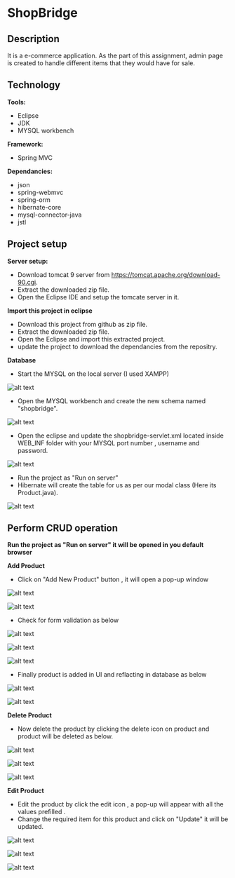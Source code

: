 ShopBridge
================
Description
--------------
It is a e-commerce application. As the part of this assignment, admin page is created to handle different items that they would have for sale.

Technology
----------


**Tools:**

* Eclipse
* JDK
* MYSQL workbench

**Framework:**

* Spring MVC

**Dependancies:**

* json
* spring-webmvc
* spring-orm
* hibernate-core
* mysql-connector-java
* jstl



Project setup
----------


**Server setup:**

* Download tomcat 9 server from https://tomcat.apache.org/download-90.cgi.
* Extract the downloaded zip file.
* Open the Eclipse IDE and setup the tomcate server in it.

**Import this project in eclipse**

* Download this project from github as zip file.
* Extract the downloaded zip file.
* Open the Eclipse and import this extracted project.
* update the project to download the dependancies from the repositry.

**Database**

* Start the MYSQL on the local server (I used XAMPP)

![alt text](https://github.com/mmrch/springMVC/blob/master/Gallary/Database/XAMPP%20server.png?raw=true)

* Open the MYSQL workbench and create the new schema named "shopbridge".

![alt text](https://github.com/mmrch/springMVC/blob/master/Gallary/Database/createSchema.png?raw=true)

* Open the eclipse and update the shopbridge-servlet.xml located inside WEB_INF folder with your MYSQL port number , username and password.

![alt text](https://github.com/mmrch/springMVC/blob/master/Gallary/Database/configerServlet.png?raw=true)

* Run the project as "Run on server"
* Hibernate will create the table for us as per our modal class (Here its Product.java).

![alt text](https://github.com/mmrch/springMVC/blob/master/Gallary/Database/tableCreated.png?raw=true)

Perform CRUD operation
----------


**Run the project as "Run on server" it will be opened in you default browser**


**Add Product**

* Click on "Add New Product" button , it will open a pop-up window

![alt text](https://github.com/mmrch/springMVC/blob/master/Gallary/Website/homepage.png?raw=true)

![alt text](https://github.com/mmrch/springMVC/blob/master/Gallary/Website/addPopup.png?raw=true)


* Check for form validation as below

![alt text](https://github.com/mmrch/springMVC/blob/master/Gallary/Website/validate.png?raw=true)

![alt text](https://github.com/mmrch/springMVC/blob/master/Gallary/Website/validateNumber.png?raw=true)

![alt text](https://github.com/mmrch/springMVC/blob/master/Gallary/Website/validatenull.png?raw=true)

* Finally product is added in UI and reflacting in database as below

![alt text](https://github.com/mmrch/springMVC/blob/master/Gallary/Website/newProductAdded.png?raw=true)

![alt text](https://github.com/mmrch/springMVC/blob/master/Gallary/Database/addedToDatabase.png?raw=true)

**Delete Product**


* Now delete the product by clicking the delete icon on product and product will be deleted as below.

![alt text](https://github.com/mmrch/springMVC/blob/master/Gallary/Website/deleteProduct.png?raw=true)

![alt text](https://github.com/mmrch/springMVC/blob/master/Gallary/Website/AfterDelete.png?raw=true)

![alt text](https://github.com/mmrch/springMVC/blob/master/Gallary/Database/deletedFrDatabase.png?raw=true)

**Edit Product**

* Edit the product by click the edit icon , a pop-up will appear with all the values prefilled .
* Change the required item for this product and click on "Update" it will be updated.

![alt text](https://github.com/mmrch/springMVC/blob/master/Gallary/Website/modifyPop-up.png?raw=true)

![alt text](https://github.com/mmrch/springMVC/blob/master/Gallary/Website/Modifyed.png?raw=true)

![alt text](https://github.com/mmrch/springMVC/blob/master/Gallary/Database/databaseUpdated.png?raw=true)

